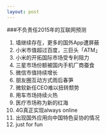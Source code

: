 ```yaml
---
layout: post
---
```

###不负责任2015年的互联网预测

1. 墙继续存在，更多的国外App遭屏蔽
2. 小米市值超过百度，三巨头「ATM」
3. 小米的开拓国际市场受专利阻力
4. 三星市场份额被国内手机厂商蚕食
5. 微信市值持续增长
6. 朋友圈互动方式雨后春笋
7. 微软新任CEO难以扭转颓势
8. 用车市场持续火热
9. 医疗市场称为新的红海
10. 4G真正实现always online
11. 出现国外应用向中国特色妥协的情况
12. just for fun

